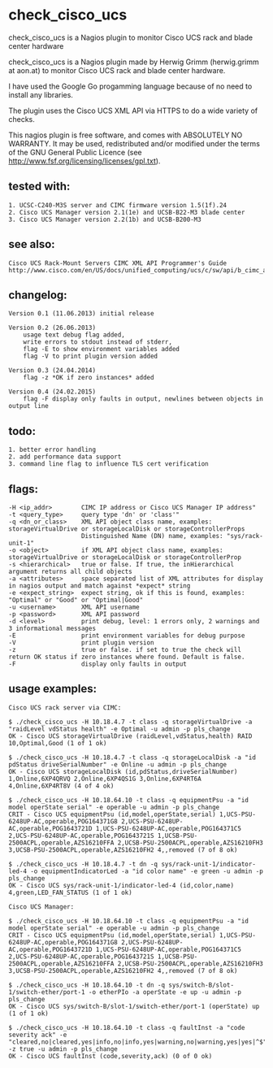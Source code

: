 check_cisco_ucs
===============

check_cisco_ucs is a Nagios plugin to monitor Cisco UCS rack and blade center hardware

 check_cisco_ucs is a Nagios plugin made by Herwig Grimm (herwig.grimm at aon.at)
 to monitor Cisco UCS rack and blade center hardware.

 I have used the Google Go progamming language because of no need to install
 any libraries.

 The plugin uses the Cisco UCS XML API via HTTPS to do a wide variety of checks.


 This nagios plugin is free software, and comes with ABSOLUTELY NO WARRANTY.
 It may be used, redistributed and/or modified under the terms of the GNU
 General Public Licence (see http://www.fsf.org/licensing/licenses/gpl.txt).

tested with:
------------

 	1. UCSC-C240-M3S server and CIMC firmware version 1.5(1f).24
 	2. Cisco UCS Manager version 2.1(1e) and UCSB-B22-M3 blade center
 	3. Cisco UCS Manager version 2.2(1b) and UCSB-B200-M3

see also:
---------

  	Cisco UCS Rack-Mount Servers CIMC XML API Programmer's Guide
 	http://www.cisco.com/en/US/docs/unified_computing/ucs/c/sw/api/b_cimc_api_book.html

changelog:
----------

 	Version 0.1 (11.06.2013) initial release

	Version 0.2 (26.06.2013)
		usage text debug flag added,
		write errors to stdout instead of stderr,
		flag -E to show environment variables added
		flag -V to print plugin version added

	Version 0.3 (24.04.2014)
		flag -z *OK if zero instances* added

	Version 0.4 (24.02.2015)
		flag -F display only faults in output, newlines between objects in output line

todo:
-----

 	1. better error handling
 	2. add performance data support
 	3. command line flag to influence TLS cert verification

flags:
------

 	-H <ip_addr>		CIMC IP address or Cisco UCS Manager IP address"
 	-t <query_type>		query type 'dn' or 'class'"
 	-q <dn_or_class>	XML API object class name, examples: storageVirtualDrive or storageLocalDisk or storageControllerProps
 						Distinguished Name (DN) name, examples: "sys/rack-unit-1"
 	-o <object>			if XML API object class name, examples: storageVirtualDrive or storageLocalDisk or storageControllerProp
 	-s <hierarchical>	true or false. If true, the inHierarchical argument returns all child objects
 	-a <attributes>		space separated list of XML attributes for display in nagios output and match against *expect* string
 	-e <expect_string>	expect string, ok if this is found, examples: "Optimal" or "Good" or "Optimal|Good"
 	-u <username>		XML API username
 	-p <password>		XML API password
	-d <level>			print debug, level: 1 errors only, 2 warnings and 3 informational messages
	-E					print environment variables for debug purpose
	-V					print plugin version
	-z					true or false. if set to true the check will return OK status if zero instances where found. Default is false.
	-F					display only faults in output

usage examples:
---------------

 	Cisco UCS rack server via CIMC:

 	$ ./check_cisco_ucs -H 10.18.4.7 -t class -q storageVirtualDrive -a "raidLevel vdStatus health" -e Optimal -u admin -p pls_change
 	OK - Cisco UCS storageVirtualDrive (raidLevel,vdStatus,health) RAID 10,Optimal,Good (1 of 1 ok)

 	$ ./check_cisco_ucs -H 10.18.4.7 -t class -q storageLocalDisk -a "id pdStatus driveSerialNumber" -e Online -u admin -p pls_change
 	OK - Cisco UCS storageLocalDisk (id,pdStatus,driveSerialNumber) 1,Online,6XP4QRVQ 2,Online,6XP4QS1G 3,Online,6XP4RT6A 4,Online,6XP4RT8V (4 of 4 ok)

 	$ ./check_cisco_ucs -H 10.18.64.10 -t class -q equipmentPsu -a "id model operState serial" -e operable -u admin -p pls_change
 	CRIT - Cisco UCS equipmentPsu (id,model,operState,serial) 1,UCS-PSU-6248UP-AC,operable,POG164371G8 2,UCS-PSU-6248UP-AC,operable,POG1643721D 1,UCS-PSU-6248UP-AC,operable,POG164371C5 2,UCS-PSU-6248UP-AC,operable,POG1643721S 1,UCSB-PSU-2500ACPL,operable,AZS16210FFA 2,UCSB-PSU-2500ACPL,operable,AZS16210FH3 3,UCSB-PSU-2500ACPL,operable,AZS16210FH2 4,,removed (7 of 8 ok)

 	$ ./check_cisco_ucs -H 10.18.4.7 -t dn -q sys/rack-unit-1/indicator-led-4 -o equipmentIndicatorLed -a "id color name" -e green -u admin -p pls_change
 	OK - Cisco UCS sys/rack-unit-1/indicator-led-4 (id,color,name) 4,green,LED_FAN_STATUS (1 of 1 ok)

 	Cisco UCS Manager:

 	$ ./check_cisco_ucs -H 10.18.64.10 -t class -q equipmentPsu -a "id model operState serial" -e operable -u admin -p pls_change
 	CRIT - Cisco UCS equipmentPsu (id,model,operState,serial) 1,UCS-PSU-6248UP-AC,operable,POG164371G8 2,UCS-PSU-6248UP-AC,operable,POG1643721D 1,UCS-PSU-6248UP-AC,operable,POG164371C5 2,UCS-PSU-6248UP-AC,operable,POG1643721S 1,UCSB-PSU-2500ACPL,operable,AZS16210FFA 2,UCSB-PSU-2500ACPL,operable,AZS16210FH3 3,UCSB-PSU-2500ACPL,operable,AZS16210FH2 4,,removed (7 of 8 ok)

 	$ ./check_cisco_ucs -H 10.18.64.10 -t dn -q sys/switch-B/slot-1/switch-ether/port-1 -o etherPIo -a operState -e up -u admin -p pls_change
	OK - Cisco UCS sys/switch-B/slot-1/switch-ether/port-1 (operState) up (1 of 1 ok)

	$ ./check_cisco_ucs -H 10.18.64.10 -t class -q faultInst -a "code severity ack" -e "cleared,no|cleared,yes|info,no|info,yes|warning,no|warning,yes|yes|^$" -z true -u admin -p pls_change
	OK - Cisco UCS faultInst (code,severity,ack) (0 of 0 ok)
